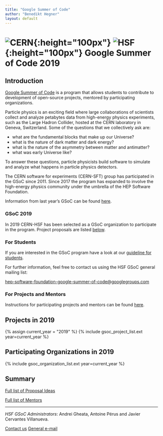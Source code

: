 ```yaml
---
title: "Google Summer of Code"
author: "Benedikt Hegner"
layout: default
---
```


# ![CERN](/images/CERN-logo.jpg){:height="100px"} ![HSF](/images/hsf_logo_angled.png){:height="100px"} Google Summer of Code 2019

## Introduction

[Google Summer of Code](https://developers.google.com/open-source/gsoc/) is a program that allows students to contribute to development of open-source projects, mentored by participating organizations.

Particle physics is an exciting field where large collaborations of scientists collect
and analyze petabytes data from high-energy physics experiments, such as the Large Hadron Collider,
hosted at the CERN laboratory in Geneva, Switzerland.
Some of the questions that we collectively ask are:

- what are the fundamental blocks that make up our Universe?
- what is the nature of dark matter and dark energy?
- what is the nature of the asymmetry between matter and antimatter?
- what was early Universe like?

To answer these questions, particle physicists build software to simulate and analyze what happens in particle physics detectors.

The CERN software for experiments (CERN-SFT) group has participated in the GSoC since 2011. Since 2017 the program has expanded to involve the high-energy physics community under the umbrella of the HEP Software Foundation.

Information from last year’s GSoC can be found [here](/gsoc/2018/index.html).


### GSoC 2019

In 2019 CERN-HSF has been selected as a GSoC organization to participate in the program. Project proposals are listed [below](#projects-in-2019).

### For Students

If you are interested in the GSoC program have a look at our [guideline for students](/gsoc/students-guideline.html).

For further information, feel free to contact us using the HSF GSoC general mailing list:


[hep-software-foundation-google-summer-of-code@googlegroups.com](mailto:hep-software-foundation-google-summer-of-code@googlegroups.com)

### For Projects and Mentors

Instructions for participating projects and mentors can be found [here](/gsoc/guideline.html).

## Projects in 2019

{% assign current_year = "2019" %}
{% include gsoc_project_list.ext year=current_year %}

## Participating Organizations in 2019

{% include gsoc_organization_list.ext year=current_year %}

## Summary

[Full list of Proposal Ideas](/gsoc/2019/summary.html)

[Full list of Mentors](/gsoc/2019/mentors.html)

---

*HSF GSoC Administrators*: Andrei Gheata, Antoine Pérus and Javier Cervantes Villanueva.

[Contact us](mailto:hsf-gsoc-admin@googlegroups.com)
[General e-mail](mailto:hep-software-foundation-google-summer-of-code@googlegroups.com)

